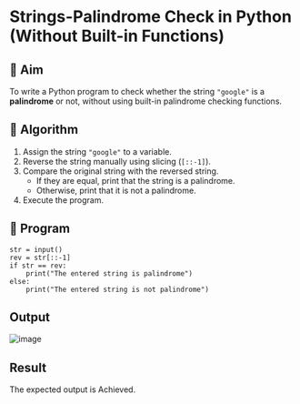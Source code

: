 # Strings-Palindrome Check in Python (Without Built-in Functions)

## 🎯 Aim
To write a Python program to check whether the string `"google"` is a **palindrome** or not, without using built-in palindrome checking functions.

## 🧠 Algorithm
1. Assign the string `"google"` to a variable.
2. Reverse the string manually using slicing (`[::-1]`).
3. Compare the original string with the reversed string.
   - If they are equal, print that the string is a palindrome.
   - Otherwise, print that it is not a palindrome.
4. Execute the program.

## 🧾 Program
```
str = input()
rev = str[::-1]
if str == rev:
    print("The entered string is palindrome")
else:
    print("The entered string is not palindrome")
```

## Output
![image](https://github.com/user-attachments/assets/c461962f-0191-4d99-a22d-aef3e33cf138)

## Result
The expected output is Achieved.
